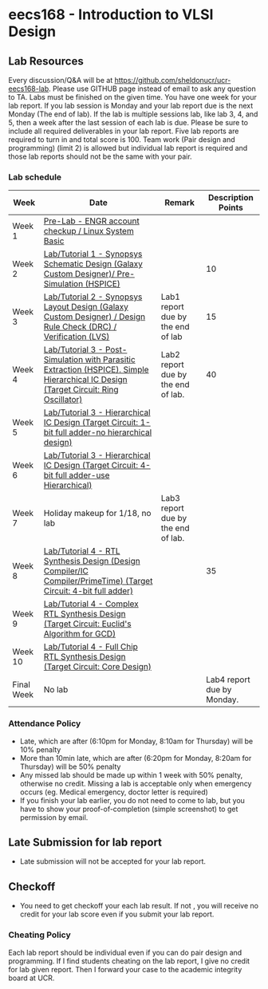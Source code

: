 # eecs168 - Introduction to VLSI Design

## Lab Resources

Every discussion/Q&A will be at https://github.com/sheldonucr/ucr-eecs168-lab. Please use GITHUB page instead of email to ask any question to TA. Labs must be finished on the given time. You have one week for your lab report. If you lab session is Monday and your lab report due is the next Monday (The end of lab). If the lab is multiple sessions lab, like lab 3, 4, and 5, then a week after the last session of each lab is due. Please be sure to include all required deliverables in your lab report. Five lab reports are required to turn in and total score is 100. Team work (Pair design and programming) (limit 2) is allowed but individual lab report is required and those lab reports should not be the same with your pair.

### Lab schedule

| Week | Date | Remark | Description	Points |
| ---- | ---- | -------| ------------------ |
| Week 1	|	[Pre-Lab - ENGR account checkup / Linux System Basic](lab0)	| | |
| Week 2	| [Lab/Tutorial 1 - Synopsys Schematic Design (Galaxy Custom Designer)/ Pre-Simulation (HSPICE)](lab1)	| |10|
| Week 3	| [Lab/Tutorial 2 - Synopsys Layout Design (Galaxy Custom Designer) / Design Rule Check (DRC) / Verification (LVS)](lab2)  | Lab1 report due by the end of lab | 15 |
|Week 4		| [Lab/Tutorial 3 - Post-Simulation with Parasitic Extraction (HSPICE). Simple Hierarchical IC Design (Target Circuit: Ring Oscillator)](lab3) | Lab2 report due by the end of lab.	| 40 |
|Week 5		| [Lab/Tutorial 3 - Hierarchical IC Design (Target Circuit: 1-bit full adder-no hierarchical design)](lab3)	| | |
|Week 6	  | [Lab/Tutorial 3 - Hierarchical IC Design (Target Circuit: 4-bit full adder-use Hierarchical)](lab3) | 	|  |
|Week 7   | Holiday makeup for 1/18, no lab |Lab3 report due by the end of lab.	 | |
|Week 8		| [Lab/Tutorial 4 - RTL Synthesis Design (Design Compiler/IC Compiler/PrimeTime) (Target Circuit: 4-bit full adder)](lab4)|| 35 |
|Week 9		| [Lab/Tutorial 4 - Complex RTL Synthesis Design  (Target Circuit: Euclid's Algorithm for GCD)](lab4)| 	|  |
|Week 10	| [Lab/Tutorial 4 - Full Chip RTL Synthesis Design	(Target Circuit: Core Design)](lab4)|  |  |
|Final Week | No lab |  |Lab4 report due by Monday.  | |

### Attendance Policy

- Late, which are after (6:10pm for Monday, 8:10am for Thursday) will be 10% penalty
- More than 10min late, which are after (6:20pm for Monday, 8:20am for Thursday) will be 50% penalty
- Any missed lab should be made up within 1 week with 50% penalty, otherwise no credit. Missing a lab is acceptable only when emergency occurs (eg. Medical emergency, doctor letter is required)
- If you finish your lab earlier, you do not need to come to lab, but you have to show your proof-of-completion (simple screenshot) to get permission by email.

## Late Submission for lab report

- Late submission will not be accepted for your lab report.

## Checkoff

- You need to get checkoff your each lab result. If not , you will receive no credit for your lab score even if you submit your lab report.

### Cheating Policy

Each lab report should be individual even if you can do pair design and programming. If I find students cheating on the lab report, I give no credit for lab given report. Then I forward your case to the academic integrity board at UCR.
